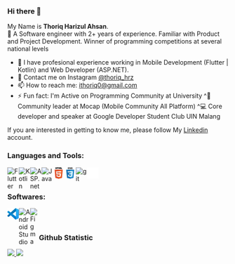 ### Hi there 👋

My Name is **Thoriq Harizul Ahsan**.\
🔭 A Software engineer with 2+ years of experience. Familiar with Product and Project Development. Winner of programming competitions at several national levels

- 💼 I have profesional experience working in Mobile Development (Flutter | Kotlin) and Web Developer (ASP.NET).
- 💬 Contact me on Instagram [@thoriq_hrz](https://www.instagram.com/thoriq_hrz/)
- 📫 How to reach me: ithoriq0@gmail.com
- ⚡ Fun fact: I'm Active on Programming Community at University
      ^📲 Community leader at Mocap (Mobile Community All Platform)
      ^󠁇󠁇💻 Core developer and speaker at Google Developer Student Club UIN Malang


If you are interested in getting to know me, please follow My [Linkedin](https://www.linkedin.com/in/thoriq-harizul-ahsan-79472912b/) account.

### Languages and Tools:

<img align="left" alt="Flutter" width="26px" src="https://storage.googleapis.com/cms-storage-bucket/a9d6ce81aee44ae017ee.png" />
<img align="left" alt="Kotlin" width="26px" src="https://upload.wikimedia.org/wikipedia/commons/7/74/Kotlin_Icon.png" />
<img align="left" alt="ASP.net" width="26px" src="https://softwareasli.com/wp-content/uploads/2019/08/ASP.NET_.png" />
<img align="left" alt="Java" width="26px" src="https://img.utdstc.com/icon/d54/e1c/d54e1ca541ba7a220d54b2b0b39f450df49e42aeb848cd1552d02bfa89e17847:200" />
<a href="https://www.w3.org/html/" target="_blank"><img align="left" alt="HTML5" width="26px" src="https://raw.githubusercontent.com/github/explore/80688e429a7d4ef2fca1e82350fe8e3517d3494d/topics/html/html.png" /></a>
<a href="https://www.w3schools.com/css/" target="_blank"><img align="left" alt="CSS3" width="26px" src="https://raw.githubusercontent.com/github/explore/80688e429a7d4ef2fca1e82350fe8e3517d3494d/topics/css/css.png" /></a>
<a href="https://git-scm.com/" target="_blank"> <img align="left" alt="git" width="26px" src="https://www.vectorlogo.zone/logos/git-scm/git-scm-icon.svg"/> </a>
<img align="left" alt="GitHub" width="26px" src="https://github.com/Aakarsh-B/trying-repos/blob/master/github.svg" />
<br />
<br />

### Softwares:

<img align="left" alt="Visual Studio Code" width="26px" src="https://raw.githubusercontent.com/github/explore/80688e429a7d4ef2fca1e82350fe8e3517d3494d/topics/visual-studio-code/visual-studio-code.png" />
<img align="left" alt="Android Studio" width="26px" src="https://upload.wikimedia.org/wikipedia/commons/thumb/c/c1/Android_Studio_icon_%282023%29.svg/2048px-Android_Studio_icon_%282023%29.svg.png" />
<img align="left" alt="Figma" width="20px" src="https://upload.wikimedia.org/wikipedia/commons/3/33/Figma-logo.svg" />




<br />
<br />

### Github Statistic
<p align="left">
<a href="https://github.com/Thoriq-ha">
  <img height="180em" src="https://github-readme-stats-eight-theta.vercel.app/api?username=Thoriq-ha&show_icons=true&theme=algolia&include_all_commits=true&count_private=true"/>
  <img height="180em" src="https://github-readme-stats-eight-theta.vercel.app/api/top-langs/?username=Thoriq-ha&layout=compact&langs_count=8&theme=algolia"/>
</a>
</p>
